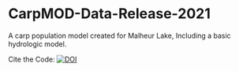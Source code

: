 # CarpMOD-Data-Release-2021
A carp population model created for Malheur Lake, Including a basic hydrologic model.

Cite the Code: 
[![DOI](https://zenodo.org/badge/339570711.svg)](https://zenodo.org/badge/latestdoi/339570711)
